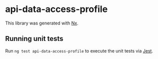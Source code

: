 # api-data-access-profile

This library was generated with [Nx](https://nx.dev).

## Running unit tests

Run `ng test api-data-access-profile` to execute the unit tests via [Jest](https://jestjs.io).
